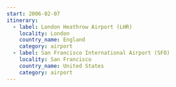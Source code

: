 ```yaml
---
start: 2006-02-07
itinerary:
  - label: London Heathrow Airport (LHR)
    locality: London
    country_name: England
    category: airport
  - label: San Francisco International Airport (SFO)
    locality: San Francisco
    country_name: United States
    category: airport
---
```


